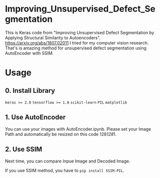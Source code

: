 # Improving_Unsupervised_Defect_Segmentation

This is Keras code from "Improving Unsupervised Defect Segmentation by Applying Structural Similarity to Autoencoders".
https://arxiv.org/abs/1807.02011
I tried for my computer vision research. 
That's is amazing method for unsupervised defect segmentation using AutoEncoder with SSIM.

# Usage
## 0. Install Library

`keras >= 2.0`
`tensorflow >= 1.6`
`scikit-learn`
`PIL`
`matplotlib`

## 1. Use AutoEncoder

You can use your images with AutoEncoder.ipynb.
Please set your Image Path and automatically be resized on this code 128*128*1.

## 2. Use SSIM

Next time, you can compare Inpue Image and Decoded Image.

If you use SSIM method, you have to `pip install SSIM-PIL`.
